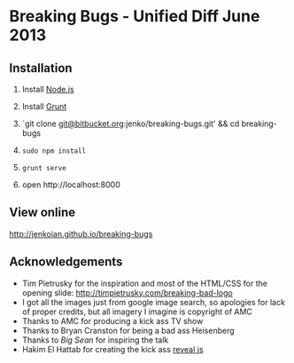 Breaking Bugs - Unified Diff June 2013
======================================

Installation
-------------

1. Install [Node.js](http://nodejs.org/)

2. Install [Grunt](http://gruntjs.com/getting-started#installing-the-cli)

3. `git clone git@bitbucket.org:jenko/breaking-bugs.git' && cd breaking-bugs

4. `sudo npm install`

5. `grunt serve`

6. open http://localhost:8000

View online
------------

http://jenkoian.github.io/breaking-bugs

Acknowledgements
-----------------

* Tim Pietrusky for the inspiration and most of the HTML/CSS for the opening slide: http://timpietrusky.com/breaking-bad-logo
* I got all the images just from google image search, so apologies for lack of proper credits, but all imagery I imagine is copyright of AMC
* Thanks to AMC for producing a kick ass TV show
* Thanks to Bryan Cranston for being a bad ass Heisenberg
* Thanks to _Big Sean_ for inspiring the talk
* Hakim El Hattab for creating the kick ass [reveal js](http://lab.hakim.se/reveal-js/)
